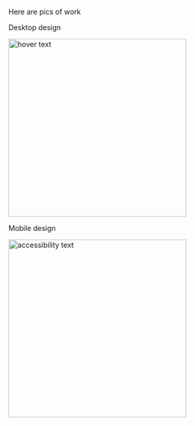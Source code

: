 Here are pics of work
<p align="center">
  <p>Desktop design</p>
  <img src="https://res.cloudinary.com/dz209s6jk/image/upload/v1558450849/Challenges/etoajz7nokwmphl1jonw.jpg" width="350" title="hover text">
  <p>Mobile design</p>
  <img src="https://res.cloudinary.com/dz209s6jk/image/upload/v1558450850/Challenges/cjwzdseazcmvcd0g2tsx.jpg" width="350" alt="accessibility text">
</p>
